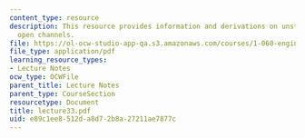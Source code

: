 ```yaml
---
content_type: resource
description: This resource provides information and derivations on unsteady flow in
  open channels.
file: https://ol-ocw-studio-app-qa.s3.amazonaws.com/courses/1-060-engineering-mechanics-ii-spring-2006/e89c1ee8512da8d72b8a27211ae7877c_lecture33.pdf
file_type: application/pdf
learning_resource_types:
- Lecture Notes
ocw_type: OCWFile
parent_title: Lecture Notes
parent_type: CourseSection
resourcetype: Document
title: lecture33.pdf
uid: e89c1ee8-512d-a8d7-2b8a-27211ae7877c
---
```

